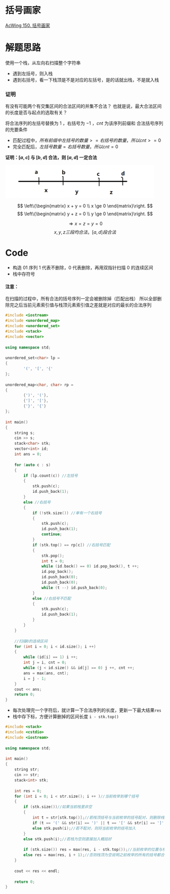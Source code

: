 # 括号画家
[AcWing 150. 括号画家](https://www.acwing.com/problem/content/152/)

# 解题思路
使用一个栈，从左向右扫描整个字符串
- 遇到左括号，则入栈
- 遇到右括号，看一下栈顶是不是对应的左括号，是的话就出栈，不是就入栈

### 证明
有没有可能两个有交集区间的合法区间的并集不合法？
也就是说，最大合法区间的长度是否与起点的选取有关？

将合法序列的左括号替换为 $1$ ，右括号为 $-1$ ，$cnt$ 为该序列前缀和
合法括号序列的充要条件
- 匹配过程中，$所有前缀中左括号的数量 >= 右括号的数量，所以cnt>=0$
- 完全匹配后，$左括号数量=右括号数量，所以cnt=0$

**证明：$[a,c]$ 与 $[b,d]$ 合法，则 $[a,d]$ 一定合法**

![](media/16589754186995.png)

$$
\left\{\begin{matrix} 
  x + y = 0 \\  
  x \ge  0
\end{matrix}\right.
$$
$$
\left\{\begin{matrix} 
  y + z = 0 \\  
  y \ge  0
\end{matrix}\right. 
$$

$$
\Rightarrow x=z=y=0
$$
$$
x,y,z三段均合法，[a,d]段合法
$$

# Code

- 构造 $01$ 序列 $1$ 代表不删除，$0$ 代表删除，再用双指针扫描 $0$ 的连续区间
- 栈中存符号

#### 注意：
在扫描的过程中，所有合法的括号序列一定会被删除掉（匹配出栈）
所以全部删除完之后当前元素索引值与栈顶元素索引值之差就是对应的最长的合法序列


```cpp
#include <iostream>
#include <unordered_map>
#include <unordered_set>
#include <stack>
#include <vector>

using namespace std;

unordered_set<char> lp =
{
        '(', '[', '{'
};

unordered_map<char, char> rp =
{
        {')', '('},
        {']', '['},
        {'}', '{'}
};

int main()
{
    string s;
    cin >> s;
    stack<char> stk;
    vector<int> id;
    int ans = 0;
    
    for (auto c : s)
    {
        if (lp.count(c)) //左括号
        {
            stk.push(c);
            id.push_back(1);
        }
        else //右括号
        {
            if (!stk.size()) //单有一个右括号
            {
                stk.push(c);
                id.push_back(1);
                continue;
            }
            if (stk.top() == rp[c]) //右括号匹配
            {
                stk.pop();
                int t = 0;
                while (id.back() == 0) id.pop_back(), t ++;
                id.pop_back();
                id.push_back(0);
                id.push_back(0);
                while (t --) id.push_back(0);
            }
            else //右括号不匹配
            {
                stk.push(c);
                id.push_back(1);
            }
        }
    }
    
    //扫描0的连续区间
    for (int i = 0; i < id.size(); i ++)
    {
        while (id[i] == 1) i ++;
        int j = i, cnt = 0;
        while (j < id.size() && id[j] == 0) j ++, cnt ++;
        ans = max(ans, cnt);
        i = j - 1;
    }
    cout << ans;
    return 0;
}
```
- 每次处理完一个字符后，就计算一下合法序列的长度，更新一下最大结果`res`
- 栈中存下标，方便计算删掉的区间长度 `i - stk.top()`

```cpp
#include <stack>
#include <cstdio>
#include <iostream>

using namespace std;

int main()
{
    string str;
    cin >> str;
    stack<int> stk;

    int res = 0;
    for (int i = 0; i < str.size(); i ++ )//当前枚举到哪个括号
    {
        if (stk.size())//如果当前栈里非空
        {
            int t = str[stk.top()];//若栈顶括号与当前枚举的括号配对，则删除栈顶元素
            if (t == '(' && str[i] == ')' || t == '[' && str[i] == ']' || t == '{' && str[i] == '}') stk.pop();
            else stk.push(i);//若不配对，则将当前枚举的括号加入
        }
        else stk.push(i);//若栈为空则直接加入概括好

        if (stk.size()) res = max(res, i - stk.top());//当前枚举的位置与栈顶的距离即为删除的元素的个数即连续括号的长度
        else res = max(res, i + 1);//否则栈顶为空说明之前枚举的所有的括号都合法，因为下标从0开始，所以要加1
    }

    cout << res << endl;

    return 0;
}
```